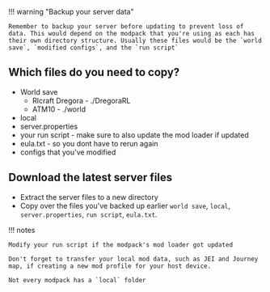 !!! warning "Backup your server data"

	Remember to backup your server before updating to prevent loss of data. This would depend on the modpack that you're using as each has their own directory structure. Usually these files would be the `world save`, `modified configs`, and the `run script`

## Which files do you need to copy?
- World save
	- Rlcraft Dregora - ./DregoraRL
	- ATM10 - ./world
- local
- server.properties
- your run script - make sure to also update the mod loader if updated
- eula.txt - so you dont have to rerun again
- configs that you've modified
## Download the latest server files
- Extract the server files to a new directory
- Copy over the files you've backed up earlier `world save`, `local`, `server.properties`, `run script`, `eula.txt`.


!!! notes

	Modify your run script if the modpack's mod loader got updated

	Don't forget to transfer your local mod data, such as JEI and Journey map, if creating a new mod profile for your host device.

	Not every modpack has a `local` folder





